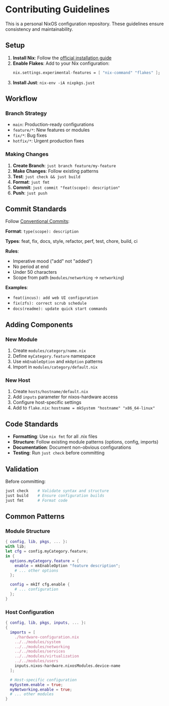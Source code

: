 # Contributing Guidelines

This is a personal NixOS configuration repository. These guidelines ensure consistency and maintainability.

## Setup

1. **Install Nix**: Follow the [official installation guide](https://nixos.org/download.html)
2. **Enable Flakes**: Add to your Nix configuration:
   ```nix
   nix.settings.experimental-features = [ "nix-command" "flakes" ];
   ```
3. **Install Just**: `nix-env -iA nixpkgs.just`

## Workflow

### Branch Strategy
- `main`: Production-ready configurations
- `feature/*`: New features or modules
- `fix/*`: Bug fixes
- `hotfix/*`: Urgent production fixes

### Making Changes

1. **Create Branch**: `just branch feature/my-feature`
2. **Make Changes**: Follow existing patterns
3. **Test**: `just check && just build`
4. **Format**: `just fmt`
5. **Commit**: `just commit "feat(scope): description"`
6. **Push**: `just push`

## Commit Standards

Follow [Conventional Commits](https://www.conventionalcommits.org/):

**Format**: `type(scope): description`

**Types**: feat, fix, docs, style, refactor, perf, test, chore, build, ci

**Rules**:
- Imperative mood ("add" not "added")
- No period at end
- Under 50 characters
- Scope from path (`modules/networking` → `networking`)

**Examples**:
- `feat(incus): add web UI configuration`
- `fix(zfs): correct scrub schedule`
- `docs(readme): update quick start commands`

## Adding Components

### New Module
1. Create `modules/category/name.nix`
2. Define `myCategory.feature` namespace
3. Use `mkEnableOption` and `mkOption` patterns
4. Import in `modules/category/default.nix`

### New Host
1. Create `hosts/hostname/default.nix`
2. Add `inputs` parameter for nixos-hardware access
3. Configure host-specific settings
4. Add to `flake.nix`: `hostname = mkSystem "hostname" "x86_64-linux"`

## Code Standards

- **Formatting**: Use `nix fmt` for all .nix files
- **Structure**: Follow existing module patterns (options, config, imports)
- **Documentation**: Document non-obvious configurations
- **Testing**: Run `just check` before committing

## Validation

Before committing:
```bash
just check    # Validate syntax and structure
just build    # Ensure configuration builds
just fmt      # Format code
```

## Common Patterns

### Module Structure
```nix
{ config, lib, pkgs, ... }:
with lib;
let cfg = config.myCategory.feature;
in {
  options.myCategory.feature = {
    enable = mkEnableOption "feature description";
    # ... other options
  };

  config = mkIf cfg.enable {
    # ... configuration
  };
}
```

### Host Configuration
```nix
{ config, lib, pkgs, inputs, ... }:
{
  imports = [
    ./hardware-configuration.nix
    ../../modules/system
    ../../modules/networking
    ../../modules/services
    ../../modules/virtualization
    ../../modules/users
    inputs.nixos-hardware.nixosModules.device-name
  ];

  # Host-specific configuration
  mySystem.enable = true;
  myNetworking.enable = true;
  # ... other modules
}
```
